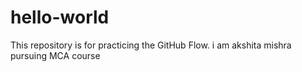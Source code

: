 # hello-world
This repository is for practicing the GitHub Flow.
i am akshita mishra pursuing MCA course
